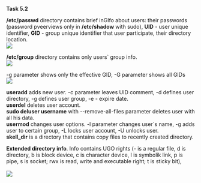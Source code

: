 **Task 5.2**
<br>

**/etc/passwd** directory contains brief inGIfo about users: their passwords (password pveerviews only in **/etc/shadow** with sudo), **UID** - user unique identifier, **GID** - group unique identifier that user participate, their directory location. 
<br>
<img src="https://github.com/HighLandner/DevOps_online_Kharkiv_2021Q1/blob/master/m5/task5.2/images/passwd.png">
<br>

**/etc/group** directory contains only users` group info.
<br>
<img src="https://github.com/HighLandner/DevOps_online_Kharkiv_2021Q1/blob/master/m5/task5.2/images/group.png">
<br>

-g parameter shows only the effective GID, -G parameter shows all GIDs
<br>
<img src="https://github.com/HighLandner/DevOps_online_Kharkiv_2021Q1/blob/master/m5/task5.2/images/id.png">
<br>

**useradd** adds new user. -c parameter leaves UID comment, -d defines user directory, -g defines user group, -e - expire date.
<br>
**userdel** deletes user account.
<br>
**sudo deluser username** with --remove-all-files parameter deletes user with all his data.
<br>
**usermod** changes user options. -l parameter changes user`s name, -g adds user to certain group, -L locks user account, -U unlocks user.
<br>
**skell_dir** is a directory that contains copy files to recently created directory.
<br>

**Extended directory info**. Info contains UGO rights (- is a regular file, d is directory, b is block device, c is character device, l is symbolik link, p is pipe, s is socket; rwx is read, write and executable right; t is sticky bit),  
<br>
<img src="https://github.com/HighLandner/DevOps_online_Kharkiv_2021Q1/blob/master/m5/task5.2/images/la.png">
<br>




 
